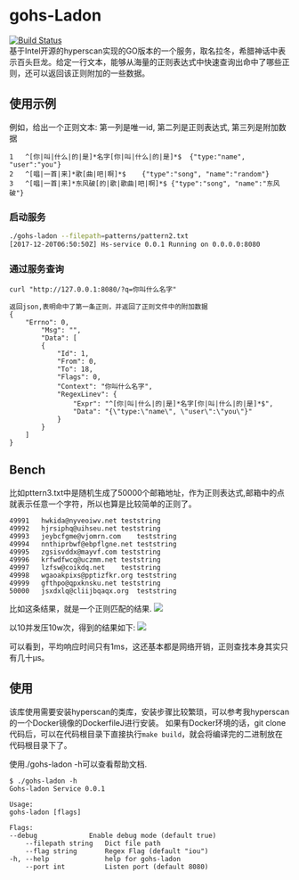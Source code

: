 # gohs-Ladon
[![Build Status](https://travis-ci.org/DigDeeply/gohs-ladon.svg?branch=master)](https://travis-ci.org/DigDeeply/gohs-ladon)    
基于Intel开源的hyperscan实现的GO版本的一个服务，取名拉冬，希腊神话中表示百头巨龙。给定一行文本，能够从海量的正则表达式中快速查询出命中了哪些正则，还可以返回该正则附加的一些数据。

## 使用示例
例如，给出一个正则文本:
第一列是唯一id, 第二列是正则表达式, 第三列是附加数据
```
1	^[你|叫|什么|的|是]*名字[你|叫|什么|的|是]*$	{"type:"name", "user":"you"}
2	^[唱|一首|来]*歌[曲|吧|啊]*$	{"type":"song", "name":"random"}
3	^[唱|一首|来]*东风破[的|歌|歌曲|吧|啊]*$	{"type":"song", "name":"东风破"}
```
### 启动服务
```sh
./gohs-ladon --filepath=patterns/pattern2.txt
[2017-12-20T06:50:50Z] Hs-service 0.0.1 Running on 0.0.0.0:8080
```
### 通过服务查询
```
curl "http://127.0.0.1:8080/?q=你叫什么名字"

返回json,表明命中了第一条正则，并返回了正则文件中的附加数据
{
    "Errno": 0,
        "Msg": "",
        "Data": [
        {
            "Id": 1,
            "From": 0,
            "To": 18,
            "Flags": 0,
            "Context": "你叫什么名字",
            "RegexLinev": {
                "Expr": "^[你|叫|什么|的|是]*名字[你|叫|什么|的|是]*$",
                "Data": "{\"type:\"name\", \"user\":\"you\"}"
            }
        }
    ]
}
```
## Bench
比如pttern3.txt中是随机生成了50000个邮箱地址，作为正则表达式,邮箱中的点就表示任意一个字符，所以也算是比较简单的正则了。
```
49991   hwkida@nyveoiwv.net teststring
49992   hjrsiphq@uihseu.net teststring
49993   jeybcfgme@vjomrn.com    teststring
49994   nnthiprbwf@ebpflgne.net teststring
49995   zgsisvddx@mayvf.com teststring
49996   krfwdfwcq@uczmm.net teststring
49997   lzfsw@coikdq.net    teststring
49998   wgaoakpixs@pptizfkr.org teststring
49999   gfthpo@qpxknsku.net teststring
50000   jsxdxlq@cliijbqaqx.org  teststring
```
比如这条结果，就是一个正则匹配的结果.
![](https://ws1.sinaimg.cn/mw690/6973add9gy1fmnedo4l2bj20gf0eijsy.jpg)

以10并发压10w次，得到的结果如下:
![](https://ws1.sinaimg.cn/mw690/6973add9gy1fmnf04tzjfj20mk0ku416.jpg)

可以看到，平均响应时间只有1ms，这还基本都是网络开销，正则查找本身其实只有几十µs。

## 使用
该库使用需要安装hyperscan的类库，安装步骤比较繁琐，可以参考我hyperscan的一个Docker镜像的DockerfileJ进行安装。
如果有Docker环境的话，git clone代码后，可以在代码根目录下直接执行`make build`，就会将编译完的二进制放在代码根目录下了。

使用./gohs-ladon -h可以查看帮助文档.
```
$ ./gohs-ladon -h
Gohs-ladon Service 0.0.1

Usage:
gohs-ladon [flags]

Flags:
--debug             Enable debug mode (default true)
    --filepath string   Dict file path
    --flag string       Regex Flag (default "iou")
-h, --help              help for gohs-ladon
    --port int          Listen port (default 8080)
```
